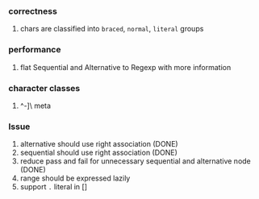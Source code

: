 ### correctness
1. chars are classified into `braced`, `normal`, `literal` groups

### performance
1. flat Sequential and Alternative to Regexp with more information

### character classes
1. ^-]\   meta

### Issue
1. alternative should use right association (DONE)
2. sequential should use right association  (DONE)
3. reduce pass and fail for unnecessary sequential and alternative node (DONE)
4. range should be expressed lazily
5. support `.` literal in []



